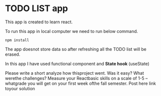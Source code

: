 # TODO LIST app

This app is created to learn react.

To run this app in local computer we need to run below command.

```script
npm install
```

The app doesnot store data so after refreshing all the TODO list will be erased.

In this app I have used functional component and **State hook** (useState)

Please write a short analyze how thisproject went. Was it easy? What werethe challenges? Measure your Reactbasic skills on a scale of 1-5 – whatgrade you will get on your first week ofthe fall semester. Post here link toyour solution
